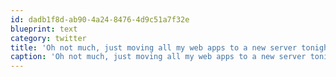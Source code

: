 ```yaml
---
id: dadb1f8d-ab90-4a24-8476-4d9c51a7f32e
blueprint: text
category: twitter
title: 'Oh not much, just moving all my web apps to a new server tonight, what are you up to?'
caption: 'Oh not much, just moving all my web apps to a new server tonight, what are you up to?'
---
```

